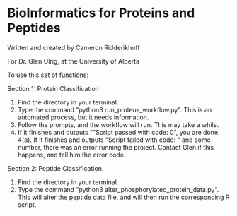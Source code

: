 # BioInformatics for Proteins and Peptides
Written and created by Cameron Ridderikhoff

For Dr. Glen Ulrig, at the University of Alberta

To use this set of functions:

Section 1: Protein Classification
1. Find the directory in your terminal.
2. Type the command "python3 run_proteus_workflow.py". This is an automated process, but it needs information. 
3. Follow the prompts, and the workflow will run. This may take a while.
4. If it finishes and outputs ""Script passed with code: 0", you are done. 
4(a). If it finishes and outputs "Script failed with code: " and some number, there was an error running the project. Contact Glen if this happens, and tell him the error code.

Section 2: Peptide Classification.
1. Find the directory in your terminal.
2. Type the command "python3 alter_phosphorylated_protein_data.py". This will alter the peptide data file, and will then run the corresponding R script.